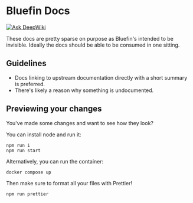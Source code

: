# Bluefin Docs

[![Ask DeepWiki](https://deepwiki.com/badge.svg)](https://deepwiki.com/ublue-os/bluefin-docs)

These docs are pretty sparse on purpose as Bluefin's intended to be invisible. Ideally the docs should be able to be consumed in one sitting.

## Guidelines

- Docs linking to upstream documentation directly with a short summary is preferred.
- There's likely a reason why something is undocumented.

## Previewing your changes

You've made some changes and want to see how they look?

You can install node and run it:

```
npm run i
npm run start
```

Alternatively, you can run the container:

```
docker compose up
```

Then make sure to format all your files with Prettier!

```
npm run prettier
```
